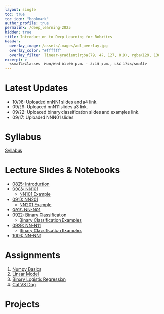 ```yaml
---
layout: single
toc: true
toc_icon: "bookmark"
author_profile: true
permalink: /deep_learning-2025
hidden: true
title: Introduction to Deep Learning for Robotics
header:
  overlay_image: /assets/images/adl_overlay.jpg
  overlay_color: "#ffffff"
  overlay_filter: linear-gradient(rgba(79, 45, 127, 0.9), rgba(129, 138, 143, 0.5))
excerpt: >
  <small>Classes: Mon/Wed 01:00 p.m. - 2:15 p.m., LSC 174</small>
---
```

# Latest Updates

- 10/08: Uploaded nnNN1 slides and a4 link.
- 09/29: Uploaded nnN11 slides a3 link.
- 09/22: Uploaded binary classification slides and examples link.
- 09/17: Uploaded NNN01 slides

# Syllabus

[Syllabus](/_docs/deep_learning-2025/syllabus.pdf)

# Lecture Slides & Notebooks

- [0825: Introduction](/_docs/deep_learning-2025/0825/intro.pdf)
- [0903: NN101](/_docs/deep_learning-2025/0903/nn101.pdf)
  - [NN101 Example](https://github.com/linzhangUCA/3321example-nn101)
- [0910: NN201](/_docs/deep_learning-2025/0910/nn201.pdf)
  - [NN201 Example](https://github.com/linzhangUCA/3321example-nn201)
- [0917: NN-N01](/_docs/deep_learning-2025/0917/nnN01.pdf)
- [0922: Binary Classification](/_docs/deep_learning-2025/0922/binary_classification.pdf)
  - [Binary Classification Examples](https://github.com/linzhangUCA/3321example-binary_classification)
- [0929: NN-N11](/_docs/deep_learning-2025/0929/nnN11.pdf)
  - [Binary Classification Examples](https://github.com/linzhangUCA/3321example-binary_classification)
- [1006: NN-NN1](/_docs/deep_learning-2025/1006/nnNN1.pdf)

# Assignments

1. [Numpy Basics](https://classroom.github.com/a/_hl21Rk9)
2. [Linear Model](https://classroom.github.com/a/t6k6Leps)
3. [Binary Logistic Regression](https://classroom.github.com/a/H19dWhA4)
4. [Cat VS Dog]()

# Projects
